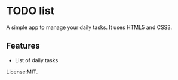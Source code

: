 # TODO list
A simple app to manage your daily tasks.
It uses HTML5 and CSS3.

## Features
* List of daily tasks

License:MIT.